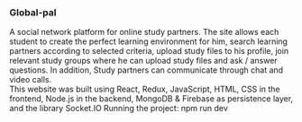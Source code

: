 ### Global-pal
A social network platform for online study partners. The site allows each student to create the perfect learning environment for him, search learning partners according to selected criteria, upload study files to his profile, join relevant study groups where he can upload study files and ask / answer questions. In addition, Study partners can communicate through chat and video calls.
<br />
This website was built using React, Redux, JavaScript, HTML, CSS in the frontend, Node.js in the backend, MongoDB & Firebase as persistence layer, and the library Socket.IO 
Running the project:
 npm run dev


